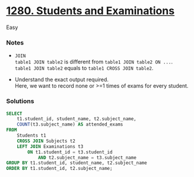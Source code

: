# [1280. Students and Examinations](https://leetcode.com/problems/students-and-examinations/description/?envType=study-plan-v2&envId=top-sql-50)

Easy

### Notes

- `JOIN`\
  `table1 JOIN table2` is different from `table1 JOIN table2 ON ...`.\
  `table1 JOIN table2` equals to `table1 CROSS JOIN table2`.

- Understand the exact output required.\
  Here, we want to record none or >=1 times of exams for every student.

### Solutions
```sql
SELECT 
    t1.student_id, student_name, t2.subject_name,
    COUNT(t3.subject_name) AS attended_exams
FROM 
    Students t1
    CROSS JOIN Subjects t2
    LEFT JOIN Examinations t3
        ON t1.student_id = t3.student_id
            AND t2.subject_name = t3.subject_name
GROUP BY t1.student_id, student_name, t2.subject_name
ORDER BY t1.student_id, t2.subject_name;

```
